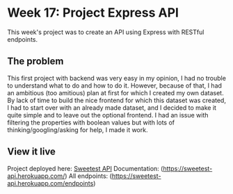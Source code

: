 # Week 17: Project Express API

This week's project was to create an API using Express with RESTful endpoints.

## The problem

This first project with backend was very easy in my opinion, I had no trouble to understand what to do and how to do it. However, because of that, I had an ambitious (too amitious) plan at first for which I created my own dataset. By lack of time to build the nice frontend for which this dataset was created, I had to start over with an already made dataset, and I decided to make it quite simple and to leave out the optional frontend. I had an issue with filtering the properties with boolean values but with lots of thinking/googling/asking for help, I made it work.

## View it live

Project deployed here: [Sweetest API](https://sweetest-api.herokuapp.com/)
Documentation: (https://sweetest-api.herokuapp.com/)
All endpoints: (https://sweetest-api.herokuapp.com/endpoints)
